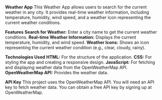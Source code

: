 **Weather App**
This Weather App allows users to search for the current weather in any city. It provides real-time weather information, including temperature, humidity, wind speed, and a weather icon representing the current weather conditions.

**Features**
**Search for Weather:** Enter a city name to get the current weather conditions.
**Real-time Weather Information:** Displays the current temperature, humidity, and wind speed.
**Weather Icons:** Shows an icon representing the current weather condition (e.g., clear, cloudy, rainy). 

**Technologies Used**
**HTML:** For the structure of the application.
**CSS:** For styling the app and creating a responsive design.
**JavaScript:** For fetching and displaying weather data from the OpenWeatherMap API.
**OpenWeatherMap API:** Provides the weather data.

**API Key**
This project uses the OpenWeatherMap API. You will need an API key to fetch weather data. You can obtain a free API key by signing up at OpenWeatherMap.
